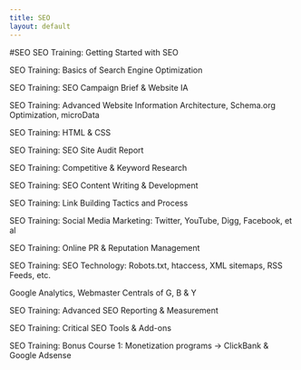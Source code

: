 ```yaml
---
title: SEO
layout: default
---
```

#SEO
SEO Training: Getting Started with SEO

SEO Training: Basics of Search Engine Optimization

SEO Training: SEO Campaign Brief & Website IA

SEO Training: Advanced Website Information Architecture, Schema.org Optimization, microData

SEO Training: HTML  & CSS

SEO Training: SEO Site Audit Report

SEO Training: Competitive & Keyword Research

SEO Training: SEO Content Writing & Development

SEO Training: Link Building Tactics and Process

SEO Training: Social Media Marketing: Twitter, YouTube, Digg, Facebook, et al

SEO Training: Online PR & Reputation Management

SEO Training: SEO Technology: Robots.txt, htaccess, XML sitemaps, RSS Feeds, etc.

Google Analytics, Webmaster Centrals of G, B & Y

SEO Training: Advanced SEO Reporting & Measurement

SEO Training: Critical SEO Tools & Add-ons

SEO Training: Bonus Course 1: Monetization programs -> ClickBank & Google Adsense